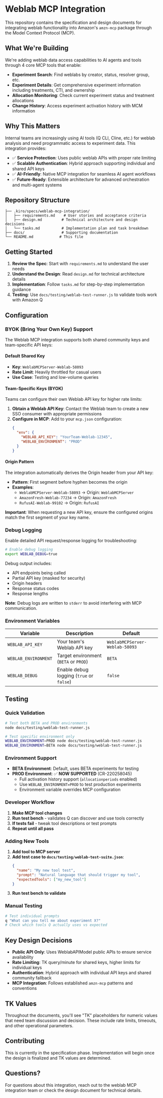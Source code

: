 # Weblab MCP Integration

This repository contains the specification and design documents for integrating weblab functionality into Amazon's `amzn-mcp` package through the Model Context Protocol (MCP).

## What We're Building

We're adding weblab data access capabilities to AI agents and tools through 4 core MCP tools that enable:

- **Experiment Search**: Find weblabs by creator, status, resolver group, etc.
- **Experiment Details**: Get comprehensive experiment information including treatments, CTI, and ownership
- **Allocation Monitoring**: Check current experiment status and treatment allocations
- **Change History**: Access experiment activation history with MCM information

## Why This Matters

Internal teams are increasingly using AI tools (Q CLI, Cline, etc.) for weblab analysis and need programmatic access to experiment data. This integration provides:

- ✅ **Service Protection**: Uses public weblab APIs with proper rate limiting
- ✅ **Scalable Authentication**: Hybrid approach supporting individual and shared API keys
- ✅ **AI-Friendly**: Native MCP integration for seamless AI agent workflows
- ✅ **Future-Ready**: Extensible architecture for advanced orchestration and multi-agent systems

## Repository Structure

```
├── .kiro/specs/weblab-mcp-integration/
│   ├── requirements.md    # User stories and acceptance criteria
│   ├── design.md         # Technical architecture and design decisions
│   └── tasks.md          # Implementation plan and task breakdown
├── docs/                 # Supporting documentation
└── README.md            # This file
```

## Getting Started

1. **Review the Spec**: Start with `requirements.md` to understand the user needs
2. **Understand the Design**: Read `design.md` for technical architecture details
3. **Implementation**: Follow `tasks.md` for step-by-step implementation guidance
4. **Testing**: Use `docs/testing/weblab-test-runner.js` to validate tools work with Amazon Q

## Configuration

### BYOK (Bring Your Own Key) Support

The Weblab MCP integration supports both shared community keys and team-specific API keys:

#### Default Shared Key
- **Key**: `WeblabMCPServer-Weblab-58093`
- **Rate Limit**: Heavily throttled for casual users
- **Use Case**: Testing and low-volume queries

#### Team-Specific Keys (BYOK)
Teams can configure their own Weblab API key for higher rate limits:

1. **Obtain a Weblab API Key**: Contact the Weblab team to create a new SSO consumer with appropriate permissions
2. **Configure in MCP**: Add to your `mcp.json` configuration:
   ```json
   {
     "env": {
       "WEBLAB_API_KEY": "YourTeam-Weblab-12345",
       "WEBLAB_ENVIRONMENT": "PROD"
     }
   }
   ```

#### Origin Pattern
The integration automatically derives the Origin header from your API key:
- **Pattern**: First segment before hyphen becomes the origin
- **Examples**:
  - `WeblabMCPServer-Weblab-58093` → Origin: `WeblabMCPServer`
  - `AmazonFresh-Weblab-77234` → Origin: `AmazonFresh`
  - `RufusAI-Weblab-99102` → Origin: `RufusAI`

**Important**: When requesting a new API key, ensure the configured origins match the first segment of your key name.

### Debug Logging

Enable detailed API request/response logging for troubleshooting:

```bash
# Enable debug logging
export WEBLAB_DEBUG=true
```

Debug output includes:
- API endpoints being called
- Partial API key (masked for security)
- Origin headers
- Response status codes
- Response lengths

**Note**: Debug logs are written to `stderr` to avoid interfering with MCP communication.

### Environment Variables

| Variable | Description | Default |
|----------|-------------|---------|
| `WEBLAB_API_KEY` | Your team's Weblab API key | `WeblabMCPServer-Weblab-58093` |
| `WEBLAB_ENVIRONMENT` | Target environment (`BETA` or `PROD`) | `BETA` |
| `WEBLAB_DEBUG` | Enable debug logging (`true` or `false`) | `false` |

## Testing

### Quick Validation
```bash
# Test both BETA and PROD environments
node docs/testing/weblab-test-runner.js

# Test specific environment only
WEBLAB_ENVIRONMENT=PROD node docs/testing/weblab-test-runner.js
WEBLAB_ENVIRONMENT=BETA node docs/testing/weblab-test-runner.js
```

### Environment Support
- **BETA Environment**: Default, uses BETA experiments for testing
- **PROD Environment**: ✅ **NOW SUPPORTED** (CR-220258045)
  - Full activation history support (`allocationperiods` enabled)
  - Use `WEBLAB_ENVIRONMENT=PROD` to test production experiments
  - Environment variable overrides MCP configuration

### Developer Workflow
1. **Make MCP tool changes**
2. **Run test bench** - validates Q can discover and use tools correctly
3. **If tests fail** - tweak tool descriptions or test prompts
4. **Repeat until all pass**

### Adding New Tools
1. **Add tool to MCP server**
2. **Add test case to `docs/testing/weblab-test-suite.json`**:
   ```json
   {
     "name": "My new tool test",
     "prompt": "Natural language that should trigger my tool",
     "expectedTools": ["my_new_tool"]
   }
   ```
3. **Run test bench to validate**

### Manual Testing
```bash
# Test individual prompts
q "What can you tell me about experiment X?"
# Check which tools Q actually uses vs expected
```

## Key Design Decisions

- **Public API Only**: Uses WeblabAPIModel public APIs to ensure service availability
- **Rate Limiting**: TK query/minute for shared keys, higher limits for individual keys
- **Authentication**: Hybrid approach with individual API keys and shared community fallback
- **MCP Integration**: Follows established `amzn-mcp` patterns and conventions

## TK Values

Throughout the documents, you'll see "TK" placeholders for numeric values that need team discussion and decision. These include rate limits, timeouts, and other operational parameters.

## Contributing

This is currently in the specification phase. Implementation will begin once the design is finalized and TK values are determined.

## Questions?

For questions about this integration, reach out to the weblab MCP integration team or check the design document for technical details.
